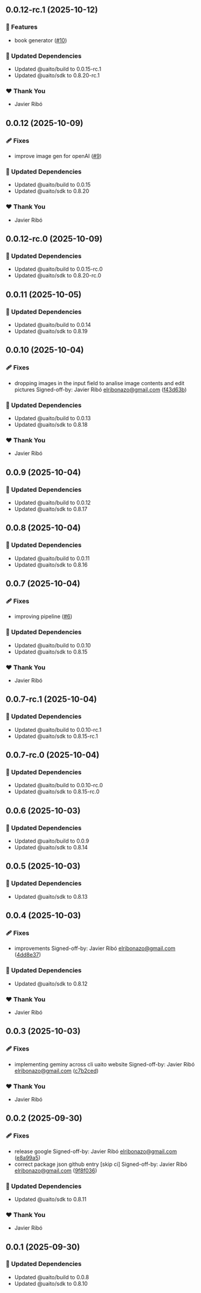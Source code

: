 ## 0.0.12-rc.1 (2025-10-12)

### 🚀 Features

- book generator ([#10](https://github.com/elribonazo/uaito/pull/10))

### 🧱 Updated Dependencies

- Updated @uaito/build to 0.0.15-rc.1
- Updated @uaito/sdk to 0.8.20-rc.1

### ❤️ Thank You

- Javier Ribó

## 0.0.12 (2025-10-09)

### 🩹 Fixes

- improve image gen for openAI ([#9](https://github.com/elribonazo/uaito/pull/9))

### 🧱 Updated Dependencies

- Updated @uaito/build to 0.0.15
- Updated @uaito/sdk to 0.8.20

### ❤️ Thank You

- Javier Ribó

## 0.0.12-rc.0 (2025-10-09)

### 🧱 Updated Dependencies

- Updated @uaito/build to 0.0.15-rc.0
- Updated @uaito/sdk to 0.8.20-rc.0

## 0.0.11 (2025-10-05)

### 🧱 Updated Dependencies

- Updated @uaito/build to 0.0.14
- Updated @uaito/sdk to 0.8.19

## 0.0.10 (2025-10-04)

### 🩹 Fixes

- dropping images in the input field to analise image contents and edit pictures Signed-off-by: Javier Ribó <elribonazo@gmail.com> ([f43d63b](https://github.com/elribonazo/uaito/commit/f43d63b))

### 🧱 Updated Dependencies

- Updated @uaito/build to 0.0.13
- Updated @uaito/sdk to 0.8.18

### ❤️ Thank You

- Javier Ribó

## 0.0.9 (2025-10-04)

### 🧱 Updated Dependencies

- Updated @uaito/build to 0.0.12
- Updated @uaito/sdk to 0.8.17

## 0.0.8 (2025-10-04)

### 🧱 Updated Dependencies

- Updated @uaito/build to 0.0.11
- Updated @uaito/sdk to 0.8.16

## 0.0.7 (2025-10-04)

### 🩹 Fixes

- improving pipeline ([#6](https://github.com/elribonazo/uaito/pull/6))

### 🧱 Updated Dependencies

- Updated @uaito/build to 0.0.10
- Updated @uaito/sdk to 0.8.15

### ❤️ Thank You

- Javier Ribó

## 0.0.7-rc.1 (2025-10-04)

### 🧱 Updated Dependencies

- Updated @uaito/build to 0.0.10-rc.1
- Updated @uaito/sdk to 0.8.15-rc.1

## 0.0.7-rc.0 (2025-10-04)

### 🧱 Updated Dependencies

- Updated @uaito/build to 0.0.10-rc.0
- Updated @uaito/sdk to 0.8.15-rc.0

## 0.0.6 (2025-10-03)

### 🧱 Updated Dependencies

- Updated @uaito/build to 0.0.9
- Updated @uaito/sdk to 0.8.14

## 0.0.5 (2025-10-03)

### 🧱 Updated Dependencies

- Updated @uaito/sdk to 0.8.13

## 0.0.4 (2025-10-03)

### 🩹 Fixes

- improvements Signed-off-by: Javier Ribó <elribonazo@gmail.com> ([4dd8e37](https://github.com/elribonazo/uaito/commit/4dd8e37))

### 🧱 Updated Dependencies

- Updated @uaito/sdk to 0.8.12

### ❤️ Thank You

- Javier Ribó

## 0.0.3 (2025-10-03)

### 🩹 Fixes

- implementing geminy across cli uaito website Signed-off-by: Javier Ribó <elribonazo@gmail.com> ([c7b2ced](https://github.com/elribonazo/uaito/commit/c7b2ced))

### ❤️ Thank You

- Javier Ribó

## 0.0.2 (2025-09-30)

### 🩹 Fixes

- release google Signed-off-by: Javier Ribó <elribonazo@gmail.com> ([e8a99a5](https://github.com/elribonazo/uaito/commit/e8a99a5))
- correct package json github entry [skip ci] Signed-off-by: Javier Ribó <elribonazo@gmail.com> ([9f8f036](https://github.com/elribonazo/uaito/commit/9f8f036))

### 🧱 Updated Dependencies

- Updated @uaito/sdk to 0.8.11

### ❤️ Thank You

- Javier Ribó

## 0.0.1 (2025-09-30)

### 🧱 Updated Dependencies

- Updated @uaito/build to 0.0.8
- Updated @uaito/sdk to 0.8.10